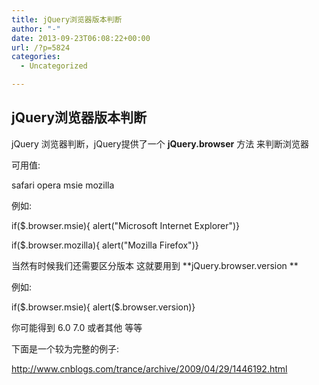 ```yaml
---
title: jQuery浏览器版本判断
author: "-"
date: 2013-09-23T06:08:22+00:00
url: /?p=5824
categories:
  - Uncategorized

---
```

## jQuery浏览器版本判断
jQuery 浏览器判断，jQuery提供了一个 **jQuery.browser** 方法 来判断浏览器

可用值:

safari   opera   msie   mozilla

例如: 

if($.browser.msie){ alert("Microsoft Internet Explorer")}

if($.browser.mozilla){ alert("Mozilla Firefox")}

当然有时候我们还需要区分版本 这就要用到 **jQuery.browser.version **

例如: 

if($.browser.msie){ alert($.browser.version)}

你可能得到 6.0  7.0 或者其他 等等

下面是一个较为完整的例子: 

<http://www.cnblogs.com/trance/archive/2009/04/29/1446192.html>